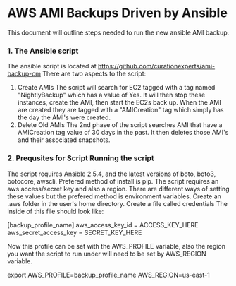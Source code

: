 # AWS AMI Backups Driven by Ansible
This document will  outline steps needed to run the new ansible AMI backup.

### 1. The Ansible script
The ansible script is located at https://github.com/curationexperts/ami-backup-cm
There are two aspects to the script:
1. Create AMIs
The script will search for EC2 tagged with a tag named "NightlyBackup" which has a value of Yes.
It will then stop these instances, create the AMI, then start the EC2s back up.
When the AMI are created they are tagged with a "AMICreation" tag which simply has the day the AMI's were created.
2. Delete Old AMIs
The 2nd phase of the script searches AMI that have a AMICreation tag value of 30 days in the past. 
It then deletes those AMI's and their associated snapshots.
### 2. Prequsites for Script Running the script
The script requires Ansible 2.5.4, and the latest versions of boto, boto3, botocore, awscli. Prefered method of install is pip.
The script requires an aws access/secret key and also a region. There are different ways of setting these values but the prefered method is environment variables.
Create an .aws folder in the user's home directory. Create a file called credentials
The inside of this file should look like:

[backup\_profile\_name]
aws\_access\_key\_id = ACCESS\_KEY\_HERE
aws\_secret\_access\_key = SECRET\_KEY\_HERE

Now this profile can be set with the AWS\_PROFILE variable, also the region you want the script to run under will need to be set by AWS\_REGION variable.

export AWS\_PROFILE=backup\_profile\_name AWS\_REGION=us-east-1

